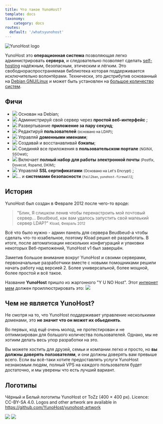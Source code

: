 ```yaml
---
title: Что такое YunoHost?
template: docs
taxonomy:
    category: docs
routes:
  default: '/whatsyunohost'
---
```


![YunoHost logo](/img/YunoHost_logo_vertical.png?resize=400&id=ynhlogo)

YunoHost это **операционная система** позволяющая легко администрировать **сервера**, и следовательно позволяет сделать [self-hosting](/selfhosting) надёжным, безопасным, этическим и лёгким. Это свободнораспространяемая библиотека которая поддерживается исключительно волонтёрами. Технически, это дистрибутив основанный на [Debian GNU/Linux](https://debian.org) и может быть установлен на [большое количество систем](/install).

## Фичи

- ![](/img/icon-debian.png?resize=32&classes=inline) Основан на Debian;
- ![](/img/icon-tools.png?resize=32&classes=inline) Администрируй свой сервер через **простой веб-интерфейс** ;
- ![](/img/icon-package.png?resize=32&classes=inline) Развертывание **приложение за пару секунд**;
- ![](/img/icon-users.png?resize=32&classes=inline) Редактируй **пользователей** <small>(основано на LDAP)</small>;
- ![](/img/icon-globe.png?resize=32&classes=inline) Управляй **доменными именами**;
- ![](/img/icon-medic.png?resize=32&classes=inline) Создавай и восстанавливай **бэкапы**;
- ![](/img/icon-door.png?resize=32&classes=inline) Соединяй все приложения в **пользовательском портале** <small>(NGINX, SSOwat)</small>;
- ![](/img/icon-mail.png?resize=32&classes=inline) Включает **полный набор для работы электронной почты** <small>(Postfix, Dovecot, Rspamd, DKIM)</small>;
- ![](/img/icon-lock.png?resize=32&classes=inline) Управляй **SSL сертификатами** <small>(Основано на Let's Encrypt)</small> ;
- ![](/img/icon-shield.png?resize=32&classes=inline)... и **системами безопасности** <small>(`fail2ban`, `yunohost-firewall`)</small>;

## История

YunoHost был создан в Феврале 2012 после чего-то вроде:

> "Блин, Я слишком ленив чтобы перенастроить мой почтовый сервер... Beudbeud, как вам удалось запустить свой малеький сервер LDAP?"
> <small>Kload, Февраль 2012</small>

Всё что было нужно - админ панель для сервера Beudbeud-а чтобы сделать что-то юзабельное, поэтому Kload решил её разработать. В итоге, после автоматизации нескольких конфигураций и упаковки некоторых Веб-приложений, YunoHost v1 был завершён.

Заметив большое внимание вокруг YunoHost и своими серверами, первоначальные разработчики вместе с новыми помощниками решили начать работу над версией 2. Более универсальной, более мощной, более простой и всё такое.

Название **YunoHost** пришло из жаргонного "Y U NO Host". Этот [интернет мем](https://ru.wikipedia.org/wiki/%D0%98%D0%BD%D1%82%D0%B5%D1%80%D0%BD%D0%B5%D1%82-%D0%BC%D0%B5%D0%BC) должен проиллюстрировать это:
![](/img/dude_yunohost.jpg)

## Чем не является YunoHost?

Не смотря на то, что YunoHost поддерживает управление несколькими доменами, это **не значит что он может их обьеденять**.

Во первых, код ещё очень молод, не протестирован и не оптимизирован для большого количества пользователей. Однако, мы не хотиим делать весь упор разработки на это.

Вы можете хостить для друзей, семьи и компании легко и просто, но **вы должны доверять ползователям**, и они должны доверять вам превыше всего. Если вы всё-таки хотите предоставлять услуги YunoHost незнакомым людям, полный VPS на каждого пользователя будет достаточно, и мы уверены что есть лучший вариант.

## Логотипы

Чёрный и Белый логотипы YunoHost от ToZz (400 × 400 px). Licence: CC-BY-SA 4.0. Logos and other artwork are available in <https://github.com/YunoHost/yunohost-artwork>

![](/img/ynh_logo_black_300dpi.png?resize=220) ![](/img/ynh_logo_white_300dpi.png?resize=220&id=whitelogo)
